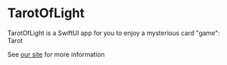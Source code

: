 # TarotOfLight

TarotOfLight is a SwiftUI app for you to enjoy a mysterious card "game": Tarot

See [our site](lightarotsite.webflow.io) for more information

